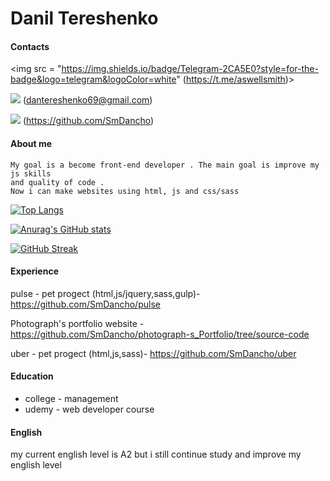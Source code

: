 # Danil Tereshenko

#### Contacts

<img src = "https://img.shields.io/badge/Telegram-2CA5E0?style=for-the-badge&logo=telegram&logoColor=white" (https://t.me/aswellsmith)> 

<img src = "https://img.shields.io/badge/Gmail-D14836?style=for-the-badge&logo=gmail&logoColor=white"> (dantereshenko69@gmail.com)

<img src = "https://img.shields.io/badge/Telegram-2CA5E0?style=for-the-badge&logo=telegram&logoColor=white"> (https://github.com/SmDancho)



#### About me
    My goal is a become front-end developer . The main goal is improve my js skills
    and quality of code . 
    Now i can make websites using html, js and css/sass 
    
[![Top Langs](https://github-readme-stats.vercel.app/api/top-langs/?username=SmDancho&layout=compact&theme=radical)](https://github.com/anuraghazra/github-readme-stats)

[![Anurag's GitHub stats](https://github-readme-stats.vercel.app/api?username=SmDancho&theme=radical)](https://github.com/anuraghazra/github-readme-stats)



[![GitHub Streak](https://github-readme-streak-stats.herokuapp.com/?user=SmDancho)](https://git.io/streak-stats)
#### Experience
pulse - pet progect (html,js/jquery,sass,gulp)- https://github.com/SmDancho/pulse

Photograph's portfolio website - https://github.com/SmDancho/photograph-s_Portfolio/tree/source-code

uber - pet progect (html,js,sass)- https://github.com/SmDancho/uber

#### Education
- college - management 
- udemy - web developer course 
#### English

my current english level is A2 but i still continue study and improve my english level
